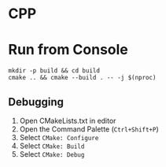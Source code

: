 # CPP

# Run from Console
```
mkdir -p build && cd build
cmake .. && cmake --build . -- -j $(nproc)
```

## Debugging
1. Open CMakeLists.txt in editor
1. Open the Command Palette (`Ctrl+Shift+P`)
1. Select `CMake: Configure`
1. Select `CMake: Build`
1. Select `CMake: Debug`